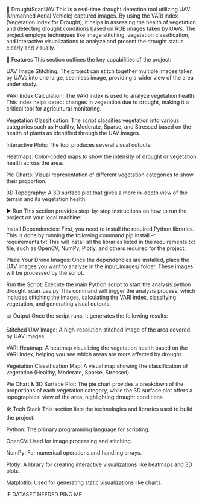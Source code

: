 🌾 DroughtScanUAV
This is a real-time drought detection tool utilizing UAV (Unmanned Aerial Vehicle) captured images. By using the VARI index (Vegetation Index for Drought), it helps in assessing the health of vegetation and detecting drought conditions based on RGB images taken by UAVs. The project employs techniques like image stitching, vegetation classification, and interactive visualizations to analyze and present the drought status clearly and visually.

📁 Features
This section outlines the key capabilities of the project:

UAV Image Stitching: The project can stitch together multiple images taken by UAVs into one large, seamless image, providing a wider view of the area under study.

VARI Index Calculation: The VARI index is used to analyze vegetation health. This index helps detect changes in vegetation due to drought, making it a critical tool for agricultural monitoring.

Vegetation Classification: The script classifies vegetation into various categories such as Healthy, Moderate, Sparse, and Stressed based on the health of plants as identified through the UAV images.

Interactive Plots: The tool produces several visual outputs:

Heatmaps: Color-coded maps to show the intensity of drought or vegetation health across the area.

Pie Charts: Visual representation of different vegetation categories to show their proportion.

3D Topography: A 3D surface plot that gives a more in-depth view of the terrain and its vegetation health.

▶️ Run
This section provides step-by-step instructions on how to run the project on your local machine:

Install Dependencies: First, you need to install the required Python libraries. This is done by running the following command:pip install -r requirements.txt
This will install all the libraries listed in the requirements.txt file, such as OpenCV, NumPy, Plotly, and others required for the project.

Place Your Drone Images: Once the dependencies are installed, place the UAV images you want to analyze in the input_images/ folder. These images will be processed by the script.

Run the Script: Execute the main Python script to start the analysis:python drought_scan_uav.py
This command will trigger the analysis process, which includes stitching the images, calculating the VARI index, classifying vegetation, and generating visual outputs.

📊 Output
Once the script runs, it generates the following results:

Stitched UAV Image: A high-resolution stitched image of the area covered by UAV images.

VARI Heatmap: A heatmap visualizing the vegetation health based on the VARI index, helping you see which areas are more affected by drought.

Vegetation Classification Map: A visual map showing the classification of vegetation (Healthy, Moderate, Sparse, Stressed).

Pie Chart & 3D Surface Plot: The pie chart provides a breakdown of the proportions of each vegetation category, while the 3D surface plot offers a topographical view of the area, highlighting drought conditions.

🛠️ Tech Stack
This section lists the technologies and libraries used to build the project:

Python: The primary programming language for scripting.

OpenCV: Used for image processing and stitching.

NumPy: For numerical operations and handling arrays.

Plotly: A library for creating interactive visualizations like heatmaps and 3D plots.

Matplotlib: Used for generating static visualizations like charts.

IF DATASET NEEDED PING ME

